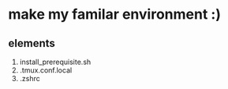 # make my familar environment :)

## elements
1. install_prerequisite.sh
2. .tmux.conf.local
3. .zshrc
